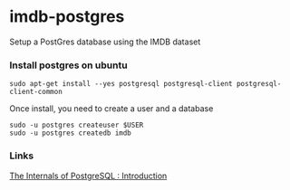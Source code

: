 # imdb-postgres

Setup a PostGres database using the IMDB dataset

### Install postgres on ubuntu

```
sudo apt-get install --yes postgresql postgresql-client postgresql-client-common
```

Once install, you need to create a user and a database
```
sudo -u postgres createuser $USER
sudo -u postgres createdb imdb
```

### Links

[The Internals of PostgreSQL : Introduction](http://www.interdb.jp/pg/index.html)
